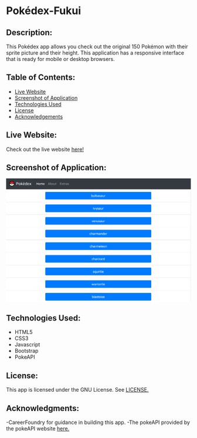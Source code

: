 # Pokédex-Fukui

## Description:

This Pokédex app allows you check out the original 150 Pokémon with their sprite picture and their height. This application has a responsive interface that is ready for mobile or desktop browsers.

## Table of Contents:

- [Live Website](#live-website)
- [Screenshot of Application](#screenshot-of-application)
- [Technologies Used](#technologies-used)
- [License](#license)
- [Acknowledgements](#acknowledgments)

## Live Website:

Check out the live website [here!](https://mrfukui.github.io/Pokedex-Fukui/)

## Screenshot of Application:

![screenshot](<img/Screenshot%20(235).png>)

## Technologies Used:

- HTML5
- CSS3
- Javascript
- Bootstrap
- PokeAPI

## License:

This app is licensed under the GNU License. See [LICENSE.](LICENSE)

## Acknowledgments:

-CareerFoundry for guidance in building this app.
-The pokeAPI provided by the pokeAPI website [here.](https://pokeapi.co/)
